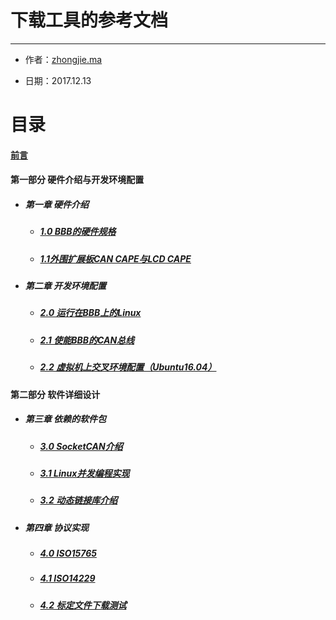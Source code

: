 # 下载工具的参考文档

---

* 作者：[zhongjie.ma](https://github.com/GoodnightV)

* 日期：2017.12.13

# 目录

#### [前言](/Intro.md)

#### 第一部分 硬件介绍与开发环境配置

* ##### 第一章 硬件介绍

  * ##### [1.0 BBB的硬件规格](/Part1/1.0BBB_Hardware.md)
  * ##### [1.1外围扩展板CAN CAPE与LCD CAPE](/Part1/1.1CAPE_Hardware.md)
* ##### 第二章 开发环境配置

  * ##### [2.0 运行在BBB上的Linux](/Part1/2.0BBB_Linux.md)
  * ##### [2.1 使能BBB的CAN总线](/Part1/2.1BBB_CAN.md)
  * ##### [2.2 虚拟机上交叉环境配置（Ubuntu16.04）](/Part1/2.2Cross_Compiler.md)

#### 第二部分 软件详细设计

* ##### 第三章 依赖的软件包

  * ##### [3.0 SocketCAN介绍](/Part2/3.0Socketcan.md)
  * ##### [3.1 Linux并发编程实现](/Part2/3.1pthread.md)
  * ##### [3.2 动态链接库介绍](/Part2/3.2so.md)
* ##### 第四章 协议实现

  * ##### [4.0 ISO15765](/Part2/4.015765.md)
  * ##### [4.1 ISO14229](/Part2/4.114229.md)
  * ##### [4.2 标定文件下载测试](/Part2/4.2download.md)



